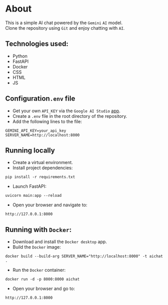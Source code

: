 # About
This is a simple AI chat powered by the `Gemini` `AI` model.\
Clone the repository using `Git` and enjoy chatting with `AI`.

## Technologies used:
- Python
- FastAPI
- Docker
- CSS
- HTML
- JS

## Configuration`.env` file
- Get your own `API_KEY` via the
 `Google AI Studio` [app](https://aistudio.google.com/api-keys).
- Create a `.env` file in the root directory of the repository. 
- Add the following lines to the file:
```commandline
GEMINI_API_KEY=your_api_key
SERVER_NAME=http://localhost:8000
```

## Running locally
- Create a virtual environment.
- Install project dependencies:
```commandline
pip install -r requirements.txt
```
- Launch FastAPI:
```commandline
uvicorn main:app --reload
```
- Open your browser and navigate to: 
```commandline
http://127.0.0.1:8000
```

## Running with `Docker`:
- Download and install the `Docker desktop` app.
- Build the `Docker` image:
```commandline
docker build --build-arg SERVER_NAME="http://localhost:8000" -t aichat .
```
- Run the `Docker` container:
```commandline
docker run -d -p 8000:8000 aichat
```
- Open your browser and go to: 
```commandline
http://127.0.0.1:8000
```
